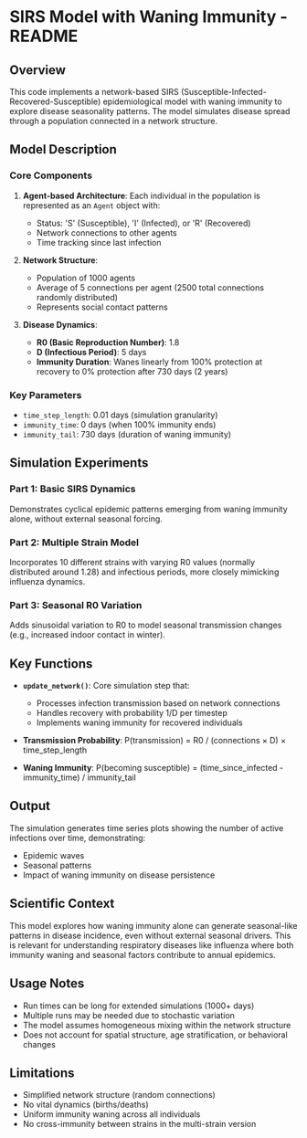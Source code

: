 # SIRS Model with Waning Immunity - README

## Overview
This code implements a network-based SIRS (Susceptible-Infected-Recovered-Susceptible) epidemiological model with waning immunity to explore disease seasonality patterns. The model simulates disease spread through a population connected in a network structure.

## Model Description

### Core Components

1. **Agent-based Architecture**: Each individual in the population is represented as an `Agent` object with:
   - Status: 'S' (Susceptible), 'I' (Infected), or 'R' (Recovered)
   - Network connections to other agents
   - Time tracking since last infection

2. **Network Structure**: 
   - Population of 1000 agents
   - Average of 5 connections per agent (2500 total connections randomly distributed)
   - Represents social contact patterns

3. **Disease Dynamics**:
   - **R0 (Basic Reproduction Number)**: 1.8
   - **D (Infectious Period)**: 5 days
   - **Immunity Duration**: Wanes linearly from 100% protection at recovery to 0% protection after 730 days (2 years)

### Key Parameters

- `time_step_length`: 0.01 days (simulation granularity)
- `immunity_time`: 0 days (when 100% immunity ends)
- `immunity_tail`: 730 days (duration of waning immunity)

## Simulation Experiments

### Part 1: Basic SIRS Dynamics
Demonstrates cyclical epidemic patterns emerging from waning immunity alone, without external seasonal forcing.

### Part 2: Multiple Strain Model
Incorporates 10 different strains with varying R0 values (normally distributed around 1.28) and infectious periods, more closely mimicking influenza dynamics.

### Part 3: Seasonal R0 Variation
Adds sinusoidal variation to R0 to model seasonal transmission changes (e.g., increased indoor contact in winter).

## Key Functions

- **`update_network()`**: Core simulation step that:
  - Processes infection transmission based on network connections
  - Handles recovery with probability 1/D per timestep
  - Implements waning immunity for recovered individuals
  
- **Transmission Probability**:
P(transmission) = R0 / (connections × D) × time_step_length

- **Waning Immunity**:
 P(becoming susceptible) = (time_since_infected - immunity_time) / immunity_tail

## Output
The simulation generates time series plots showing the number of active infections over time, demonstrating:
- Epidemic waves
- Seasonal patterns
- Impact of waning immunity on disease persistence

## Scientific Context
This model explores how waning immunity alone can generate seasonal-like patterns in disease incidence, even without external seasonal drivers. This is relevant for understanding respiratory diseases like influenza where both immunity waning and seasonal factors contribute to annual epidemics.

## Usage Notes
- Run times can be long for extended simulations (1000+ days)
- Multiple runs may be needed due to stochastic variation
- The model assumes homogeneous mixing within the network structure
- Does not account for spatial structure, age stratification, or behavioral changes

## Limitations
- Simplified network structure (random connections)
- No vital dynamics (births/deaths)
- Uniform immunity waning across all individuals
- No cross-immunity between strains in the multi-strain version



